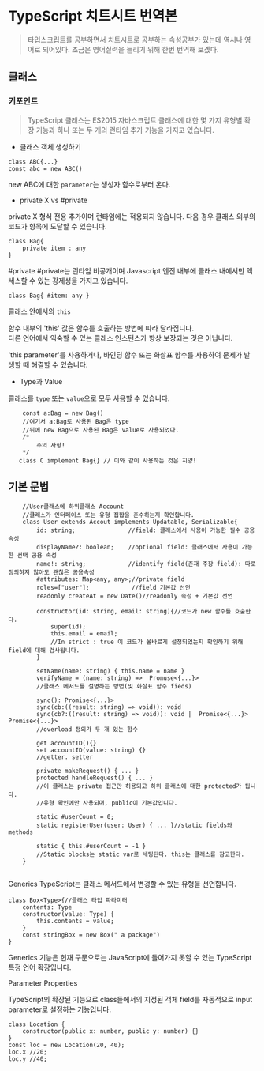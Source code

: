 # TypeScript 치트시트 번역본
> 타입스크립트를 공부하면서 치트시트로 공부하는 속성공부가 있는데
역시나 영어로 되어있다. 조금은 영어실력을 늘리기 위해 한번 번역해 보곘다.

## 클래스

### 키포인트
>TypeScript 클래스는 ES2015 자바스크립트 클래스에 대한 몇 가지 유형별 확장 기능과 하나 또는 두 개의 런타임 추가 기능을 가지고 있습니다.

* 클래스 객체 생성하기
```tsx
class ABC{...}
const abc = new ABC()
```
new ABC에 대한 `parameter`는 생성자 함수로부터 온다.

* private X vs #private

private X
형식 전용 추가이며 런타임에는 적용되지 않습니다. 
다음 경우 클래스 외부의 코드가 항목에 도달할 수 있습니다.
```tsx
class Bag{
    private item : any
}
```  
#private
#private는 런타임 비공개이며 Javascript 엔진 내부에 클래스 내에서만 액세스할 수 있는 강제성을 가지고 있습니다.
```tsx
class Bag{ #item: any }
```
클래스 안에서의 `this`

함수 내부의 'this' 값은 함수를 호출하는 방법에 따라 달라집니다.  
다른 언어에서 익숙할 수 있는 클래스 인스턴스가 항상 보장되는 것은 아닙니다.

'this parameter'를 사용하거나, 바인딩 함수 또는 화살표 함수를 사용하여 문제가 발생할 때 해결할 수 있습니다.

* Type과 Value
  
클래스를 `type` 또는 `value`으로 모두 사용할 수 있습니다.
```tsx
    const a:Bag = new Bag()
    //여기서 a:Bag로 사용된 Bag은 type
    //뒤에 new Bag으로 사용된 Bag은 value로 사용되었다. 
    /*
        주의 사항!
    */
   class C implement Bag{} // 이와 같이 사용하는 것은 지양!
```

## 기본 문법

```tsx
    //User클래스에 하위클래스 Account       
    //클래스가 인터페이스 또는 유형 집합을 준수하는지 확인합니다.
    class User extends Accout implements Updatable, Serializable{
        id: string;               //field: 클래스에서 사용이 가능한 필수 공용 속성 
        displayName?: boolean;    //optional field: 클래스에서 사용이 가능한 선택 공용 속성  
        name!: string;            //identify field(존재 주장 field): 따로 정의하지 않아도 괜찮은 공용속성
        #attributes: Map<any, any>;//private field
        roles=["user"];            //field 기본값 선언
        readonly createAt = new Date()//readonly 속성 + 기본값 선언
        
        constructor(id: string, email: string){//코드가 new 함수를 호출한다.
            super(id);
            this.email = email; 
            //In strict : true 이 코드가 올바르게 설정되었는지 확인하기 위해 field에 대해 검사됩니다.
        }

        setName(name: string) { this.name = name }
        verifyName = (name: string) =>  Promuse<{...}>
        //클래스 메서드를 설명하는 방법(및 화살표 함수 fieds)

        sync(): Promise<{...}>
        sync(cb:((result: string) => void)): void
        sync(cb?:((result: string) => void)): void |  Promise<{...}>  Promise<{...}>
        //overload 정의가 두 개 있는 함수

        get accountID(){}
        set accountID(value: string) {}
        //getter. setter

        private makeRequest() { ... }
        protected handleRequest() { ... }
        //이 클래스는 private 접근만 허용되고 하위 클래스에 대한 protected가 됩니다. 
        //유형 확인에만 사용되며, public이 기본값입니다.
        
        static #userCount = 0;
        static registerUser(user: User) { ... }//static fields와 methods

        static { this.#userCount = -1 }
        //Static blocks는 static var로 세팅된다. this는 클래스를 참고한다.
    }
    
```
Generics
TypeScript는 클래스 메서드에서 변경할 수 있는 유형을 선언합니다.

```tsx
class Box<Type>{//클래스 타입 파라미터
    contents: Type
    constructor(value: Type) {
        this.contents = value;
    }
    const stringBox = new Box(" a package")
}

```

Generics 기능은 현재 구문으로는 JavaScript에 들어가지 못할 수 있는 TypeScript 특정 언어 확장입니다.

Parameter Properties

TypeScript의 확장된 기능으로 class들에서의 지정된 객체 field를 자동적으로 input parameter로 설정하는 기능입니다.
```tsx
class Location {
    constructor(public x: number, public y: number) {}
}
const loc = new Location(20, 40);
loc.x //20;
loc.y //40;
```